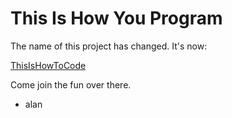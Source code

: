 This Is How You Program
=======================

The name of this project has changed. It's now:

[ThisIsHowToCode](https://github.com/alanwsmith/ThisIsHowToCode)

Come join the fun over there. 

- alan 




